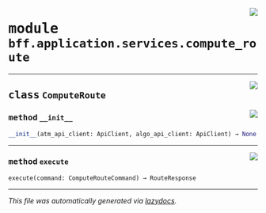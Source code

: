 <!-- markdownlint-disable -->

<a href="https://github.com/Sergoot/encashment-service/blob/master/bff/bff/application/services/compute_route.py#L0"><img align="right" style="float:right;" src="https://img.shields.io/badge/-source-cccccc?style=flat-square"></a>

# <kbd>module</kbd> `bff.application.services.compute_route`






---

<a href="https://github.com/Sergoot/encashment-service/blob/master/bff/bff/application/services/compute_route.py#L5"><img align="right" style="float:right;" src="https://img.shields.io/badge/-source-cccccc?style=flat-square"></a>

## <kbd>class</kbd> `ComputeRoute`




<a href="https://github.com/Sergoot/encashment-service/blob/master/bff/bff/application/services/compute_route.py#L6"><img align="right" style="float:right;" src="https://img.shields.io/badge/-source-cccccc?style=flat-square"></a>

### <kbd>method</kbd> `__init__`

```python
__init__(atm_api_client: ApiClient, algo_api_client: ApiClient) → None
```








---

<a href="https://github.com/Sergoot/encashment-service/blob/master/bff/bff/application/services/compute_route.py#L21"><img align="right" style="float:right;" src="https://img.shields.io/badge/-source-cccccc?style=flat-square"></a>

### <kbd>method</kbd> `execute`

```python
execute(command: ComputeRouteCommand) → RouteResponse
```








---

_This file was automatically generated via [lazydocs](https://github.com/ml-tooling/lazydocs)._
